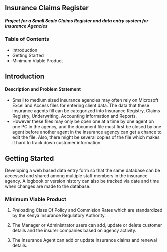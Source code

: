 ## Insurance Claims Register

##### Project for a Small Scale Claims Register and data entry system for Insurance Agencies

### Table of Contents
* Introduction
* Getting Started
* Minimum Viable Product

## Introduction
#### Description and Problem Statement
* Small to medium sized insurance agencies may often rely on Microsoft Excel and Access files for entering client data. The data that these insurance agents fill can be categorized into Insurance Registry, Claims Registry, Underwriting, Accounting information and Reports.
* However these files may only be open one at a time by one agent on one PC in the agency, and the document file must first be closed by one agent before another agent in the insurance agency can get a chance to edit the file. Also, there might be several copies of the file which makes it hard to track down customer information. 

## Getting Started
Developing a web based data entry form so that the same database can be accessed and shared among multiple staff members in the insurance agency. A logbook or version history can also be tracked via date and time when changes are made to the database.

### Minimum Viable Product

1. Preloading Class Of Policy and Commision Rates which are standardized by the Kenya Insurance Regulatory Authority.

2. The Manager or Administrator users can add, update or delete customer details and the insurer companies based on agency activity.

3. The Insurance Agent can add or update insurance claims and renewal details.

